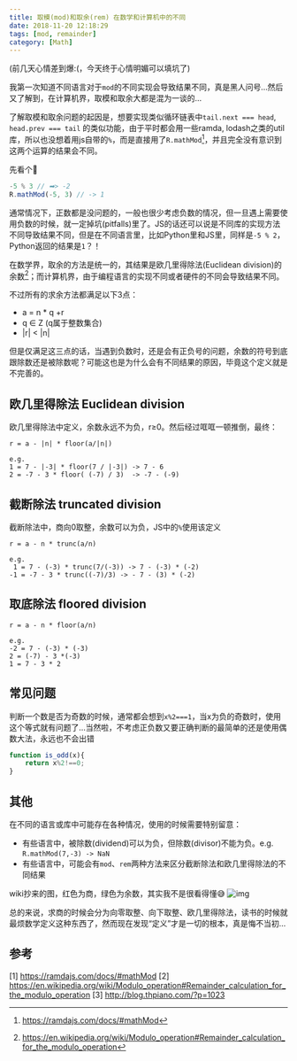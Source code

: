 ```yaml
---
title: 取模(mod)和取余(rem) 在数学和计算机中的不同
date: 2018-11-20 12:18:29
tags: [mod, remainder]
category: [Math]
---
```

(前几天心情差到爆:(，今天终于心情明媚可以填坑了)

我第一次知道不同语言对于`mod`的不同实现会导致结果不同，真是黑人问号…然后又了解到，在计算机界，取模和取余大都是混为一谈的…

了解取模和取余问题的起因是，想要实现类似循环链表中`tail.next === head`, `head.prev === tail` 的类似功能，由于平时都会用一些ramda, lodash之类的util库，所以也没想着用js自带的`%`，而是直接用了`R.mathMod`[^1]，并且完全没有意识到这两个运算的结果会不同。

先看个🌰
```javascript
-5 % 3 // ➡> -2
R.mathMod(-5, 3) // -> 1
```

通常情况下，正数都是没问题的，一般也很少考虑负数的情况，但一旦遇上需要使用负数的时候，就一定掉坑(pitfalls)里了。JS的话还可以说是不同库的实现方法不同导致结果不同，但是在不同语言里，比如Python里和JS里，同样是`-5 % 2`，Python返回的结果是`1`？！

在数学界，取余的方法是统一的，其结果是欧几里得除法(Euclidean division)的余数[^2]；而计算机界，由于编程语言的实现不同或者硬件的不同会导致结果不同。

不过所有的求余方法都满足以下3点：
- a = n * q +r
- q ∈ Z (q属于整数集合)
- |r| < |n|

但是仅满足这三点的话，当遇到负数时，还是会有正负号的问题，余数的符号到底跟除数还是被除数呢？可能这也是为什么会有不同结果的原因，毕竟这个定义就是不完善的。



## 欧几里得除法 Euclidean division
欧几里得除法中定义，余数永远不为负，r≥0。然后经过哐哐一顿推倒，最终：
```
r = a - |n| * floor(a/|n|)

e.g.
1 = 7 - |-3| * floor(7 / |-3|) -> 7 - 6
2 = -7 - 3 * floor( (-7) / 3)  -> -7 - (-9)
```

## 截断除法 truncated division
截断除法中，商向0取整，余数可以为负，JS中的`%`使用该定义
```
r = a - n * trunc(a/n)

e.g.
 1 = 7 - (-3) * trunc(7/(-3)) -> 7 - (-3) * (-2)
-1 = -7 - 3 * trunc((-7)/3) -> - 7 - (3) * (-2) 
```

## 取底除法 floored division 

```
r = a - n * floor(a/n)

e.g.
-2 = 7 - (-3) * (-3)
2 = (-7) - 3 *(-3)
1 = 7 - 3 * 2
```

## 常见问题
判断一个数是否为奇数的时候，通常都会想到`x%2===1`，当x为负的奇数时，使用这个等式就有问题了…当然啦，不考虑正负数又要正确判断的最简单的还是使用偶数大法，永远也不会出错
```javascript
function is_odd(x){
    return x%2!==0;
}
```

## 其他
在不同的语言或库中可能存在各种情况，使用的时候需要特别留意：
- 有些语言中，被除数(dividend)可以为负，但除数(divisor)不能为负。e.g. `R.mathMod(7,-3) -> NaN`
- 有些语言中，可能会有`mod`、`rem`两种方法来区分截断除法和欧几里得除法的不同结果

wiki抄来的图，红色为商，绿色为余数，其实我不是很看得懂😅 
![img](https://upload.wikimedia.org/wikipedia/commons/thumb/2/22/Divmod.svg/250px-Divmod.svg.png)

总的来说，求商的时候会分为向零取整、向下取整、欧几里得除法，读书的时候就最烦数学定义这种东西了，然而现在发现“定义”才是一切的根本，真是悔不当初…

## 参考
[1] https://ramdajs.com/docs/#mathMod
[2] https://en.wikipedia.org/wiki/Modulo_operation#Remainder_calculation_for_the_modulo_operation
[3] http://blog.thpiano.com/?p=1023

[^1]: https://ramdajs.com/docs/#mathMod
[^2]: https://en.wikipedia.org/wiki/Modulo_operation#Remainder_calculation_for_the_modulo_operation
[^3]: http://blog.thpiano.com/?p=1023
